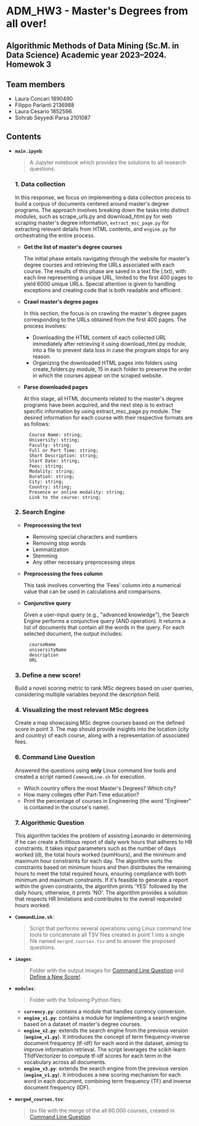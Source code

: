 # ADM_HW3 - Master's Degrees from all over!
Algorithmic Methods of Data Mining (Sc.M. in Data Science) Academic year 2023–2024. Homewok 3
---

## Team members
* Laura Concari 1890490
* Filippo Parlanti 2136988
* Laura Cesario 1852596
* Sohrab Seyyedi Parsa 2101087

## Contents
* __`main.ipynb`__: 
	> A Jupyter notebook which provides the solutions to all research questions.

    ### 1. Data collection

    In this response, we focus on implementing a data collection process to build a corpus of documents centered around master's degree programs. The approach involves breaking down the tasks into distinct modules, such as scrape_urls.py and download_html.py for web scraping master's degree information, ```extract_msc_page.py``` for extracting relevant details from HTML contents, and ```engine.py``` for orchestrating the entire process. 

    * **Get the list of master's degree courses**
    
        The initial phase entails navigating through the website for master's degree courses and retrieving the URLs associated with each course. The results of this phase are saved in a text file (.txt), with each line representing a unique URL, limited to the first 400 pages to yield 6000 unique URLs. Special attention is given to handling exceptions and creating code that is both readable and efficient.

    * **Crawl master's degree pages**

        In this section, the focus is on crawling the master's degree pages corresponding to the URLs obtained from the first 400 pages. The process involves:

        - Downloading the HTML content of each collected URL immediately after retrieving it using download_html.py module, into a file to prevent data loss in case the program stops for any reason.
        - Organizing the downloaded HTML pages into folders using create_folders.py module, 15 in each folder to preserve the order in which the courses appear on the scraped website.

    * **Parse downloaded pages** 

        At this stage, all HTML documents related to the master's degree programs have been acquired, and the next step is to extract specific information by using extract_msc_page.py module. The desired information for each course with their respective formats are as follows:

            Course Name: string;
            University: string; 
            Faculty: string; 
            Full or Part Time: string; 
            Short Description: string; 
            Start Date: string; 
            Fees: string; 
            Modality: string; 
            Duration: string; 
            City: string; 
            Country: string; 
            Presence or online modality: string; 
            Link to the course: string;

    ### 2. Search Engine
    * **Preprocessing the text**
        - Removing special characters and numbers
        - Removing stop words
        - Lemmatization
        - Stemming 
        - Any other necessary preprocessing steps

    * **Preprocessing the fees column** 

        This task involves converting the 'Fees' column into a numerical value that can be used in calculations and comparisons.

    * **Conjunctive query**

        Given a user-input query (e.g., "advanced knowledge"), the Search Engine performs a conjunctive query (AND operation). It returns a list of documents that contain all the words in the query. For each selected document, the output includes:

            courseName
            universityName
            description
            URL
    
    <a id="define-new-score"></a>
    ### 3. Define a new score!
    Build a novel scoring metric to rank MSc degrees based on user queries, considering multiple variables beyond the description field.
    
    ### 4. Visualizing the most relevant MSc degrees
    Create a map showcasing MSc degree courses based on the defined score in point 3. The map should provide insights into the location (city and country) of each course, along with a representation of associated fees.

    <a id="command-line-question"></a>
    ### 6. Command Line Question
    Answered the questions using **only** Linux command line tools and created a script named ```CommandLine.sh``` for execution.

    - Which country offers the most Master's Degrees? Which city?
    - How many colleges offer Part-Time education?
    - Print the percentage of courses in Engineering (the word "Engineer" is contained in the course's name).

    ### 7. Algorithmic Question 
    This algorithm tackles the problem of assisting Leonardo in determining if he can create a fictitious report of daily work hours that adheres to HR constraints. It takes input parameters such as the number of days worked (d), the total hours worked (sumHours), and the minimum and maximum hour constraints for each day. The algorithm sorts the constraints based on minimum hours and then distributes the remaining hours to meet the total required hours, ensuring compliance with both minimum and maximum constraints. If it's feasible to generate a report within the given constraints, the algorithm prints 'YES' followed by the daily hours; otherwise, it prints 'NO'. The algorithm provides a solution that respects HR limitations and contributes to the overall requested hours worked.


* __`CommandLine.sh`__: 
    > Script that performs several operations using Linux command line tools to concatenate all TSV files created in point 1 into a single file named ```merged_courses.tsv``` and to answer the proposed questions. 


* __`images`__: 
    > Folder with the output images for [Command Line Question](#command-line-question) and  [Define a New Score!](#define-new-score).

* __`modules`__: 
    > Folder with the following Python files: 
    * __`currency.py`__: contains a module that handles currency conversion. 
    * __`engine_v1.py`__: contains a module for implementing a search engine based on a dataset of master's degree courses. 
    * __`engine_v2.py`__: extends the search engine from the previous version (__`engine_v1.py`__). It introduces the concept of term frequency-inverse document frequency (tf-idf) for each word in the dataset, aiming to improve information retrieval. The script leverages the scikit-learn TfidfVectorizer to compute tf-idf scores for each term in the vocabulary across all documents.
    * __`engine_v3.py`__: extends the search engine from the previous version (__`engine_v1.py`__). It introduces a new scoring mechanism for each word in each document, combining term frequency (TF) and inverse document frequency (IDF). 

* __`merged_courses.tsv`__: 
    > tsv file with the merge of the all 60.000 courses, created in [Command Line Question](#command-line-question). 
